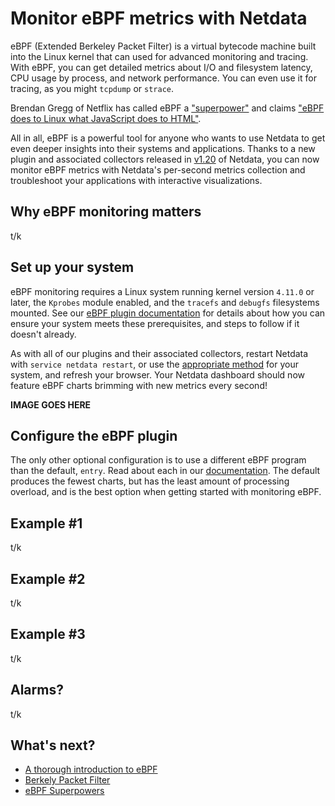 # Monitor eBPF metrics with Netdata

eBPF (Extended Berkeley Packet Filter) is a virtual bytecode machine built into the Linux kernel that can used for advanced monitoring and tracing. With eBPF, you can get detailed metrics about I/O and filesystem latency, CPU usage by process, and network performance. You can even use it for tracing, as you might `tcpdump` or `strace`.

Brendan Gregg of Netflix has called eBPF a
["superpower"](http://www.brendangregg.com/blog/2016-03-05/linux-bpf-superpowers.html) and claims ["eBPF does to Linux
what JavaScript does to HTML"](http://www.brendangregg.com/blog/2019-01-01/learn-ebpf-tracing.html).

All in all, eBPF is a powerful tool for anyone who wants to use Netdata to get even deeper insights into their systems
and applications. Thanks to a new plugin and associated collectors released in
[v1.20](https://blog.netdata.cloud/posts/release-1.20/) of Netdata, you can now monitor eBPF metrics with Netdata's
per-second metrics collection and troubleshoot your applications with interactive visualizations.

## Why eBPF monitoring matters

t/k

## Set up your system

eBPF monitoring requires a Linux system running kernel version `4.11.0` or later, the `Kprobes` module enabled, and the
`tracefs` and `debugfs` filesystems mounted. See our [eBPF plugin documentation](#enable-the-plugin-on-linux) for
details about how you can ensure your system meets these prerequisites, and steps to follow if it doesn't already.

As with all of our plugins and their associated collectors, restart Netdata with `service netdata restart`, or use the
[appropriate method](../getting-started.md#start-stop-and-restart-netdata) for your system, and refresh your browser.
Your Netdata dashboard should now feature eBPF charts brimming with new metrics every second!

**IMAGE GOES HERE**

## Configure the eBPF plugin

The only other optional configuration is to use a different eBPF program than the default, `entry`. Read about each in
our [documentation](#load). The default produces the fewest charts, but has the least amount of processing overload, and
is the best option when getting started with monitoring eBPF.

## Example #1

t/k

## Example #2

t/k

## Example #3

t/k

## Alarms?

t/k

## What's next?

-   [A thorough introduction to eBPF](https://lwn.net/Articles/740157/)
-   [Berkely Packet Filter](https://en.wikipedia.org/wiki/Berkeley_Packet_Filter)
-   [eBPF Superpowers](https://www.youtube.com/watch?v=4SiWL5tULnQ)

